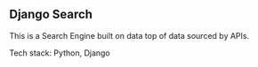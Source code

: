 ## Django Search

This is a Search Engine built on data top of data sourced by APIs.

Tech stack: Python, Django